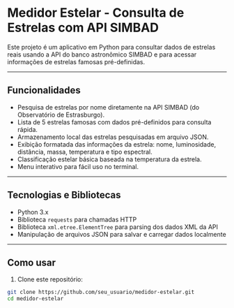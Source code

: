# Medidor Estelar - Consulta de Estrelas com API SIMBAD

Este projeto é um aplicativo em Python para consultar dados de estrelas reais usando a API do banco astronômico SIMBAD e para acessar informações de estrelas famosas pré-definidas.

---

## Funcionalidades

- Pesquisa de estrelas por nome diretamente na API SIMBAD (do Observatório de Estrasburgo).
- Lista de 5 estrelas famosas com dados pré-definidos para consulta rápida.
- Armazenamento local das estrelas pesquisadas em arquivo JSON.
- Exibição formatada das informações da estrela: nome, luminosidade, distância, massa, temperatura e tipo espectral.
- Classificação estelar básica baseada na temperatura da estrela.
- Menu interativo para fácil uso no terminal.

---

## Tecnologias e Bibliotecas

- Python 3.x
- Biblioteca `requests` para chamadas HTTP
- Biblioteca `xml.etree.ElementTree` para parsing dos dados XML da API
- Manipulação de arquivos JSON para salvar e carregar dados localmente

---

## Como usar

1. Clone este repositório:

```bash
git clone https://github.com/seu_usuario/medidor-estelar.git
cd medidor-estelar
